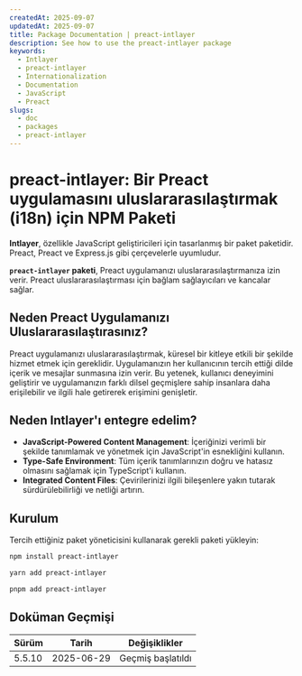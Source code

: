 ```yaml
---
createdAt: 2025-09-07
updatedAt: 2025-09-07
title: Package Documentation | preact-intlayer
description: See how to use the preact-intlayer package
keywords:
  - Intlayer
  - preact-intlayer
  - Internationalization
  - Documentation
  - JavaScript
  - Preact
slugs:
  - doc
  - packages
  - preact-intlayer
---
```


# preact-intlayer: Bir Preact uygulamasını uluslararasılaştırmak (i18n) için NPM Paketi

**Intlayer**, özellikle JavaScript geliştiricileri için tasarlanmış bir paket paketidir. Preact, Preact ve Express.js gibi çerçevelerle uyumludur.

**`preact-intlayer` paketi**, Preact uygulamanızı uluslararasılaştırmanıza izin verir. Preact uluslararasılaştırması için bağlam sağlayıcıları ve kancalar sağlar.

## Neden Preact Uygulamanızı Uluslararasılaştırasınız?

Preact uygulamanızı uluslararasılaştırmak, küresel bir kitleye etkili bir şekilde hizmet etmek için gereklidir. Uygulamanızın her kullanıcının tercih ettiği dilde içerik ve mesajlar sunmasına izin verir. Bu yetenek, kullanıcı deneyimini geliştirir ve uygulamanızın farklı dilsel geçmişlere sahip insanlara daha erişilebilir ve ilgili hale getirerek erişimini genişletir.

## Neden Intlayer'ı entegre edelim?

- **JavaScript-Powered Content Management**: İçeriğinizi verimli bir şekilde tanımlamak ve yönetmek için JavaScript'in esnekliğini kullanın.
- **Type-Safe Environment**: Tüm içerik tanımlarınızın doğru ve hatasız olmasını sağlamak için TypeScript'i kullanın.
- **Integrated Content Files**: Çevirilerinizi ilgili bileşenlere yakın tutarak sürdürülebilirliği ve netliği artırın.

## Kurulum

Tercih ettiğiniz paket yöneticisini kullanarak gerekli paketi yükleyin:

```bash packageManager="npm"
npm install preact-intlayer
```

```bash packageManager="yarn"
yarn add preact-intlayer
```

```bash packageManager="pnpm"
pnpm add preact-intlayer
```

## Doküman Geçmişi

| Sürüm  | Tarih      | Değişiklikler     |
| ------ | ---------- | ----------------- |
| 5.5.10 | 2025-06-29 | Geçmiş başlatıldı |
